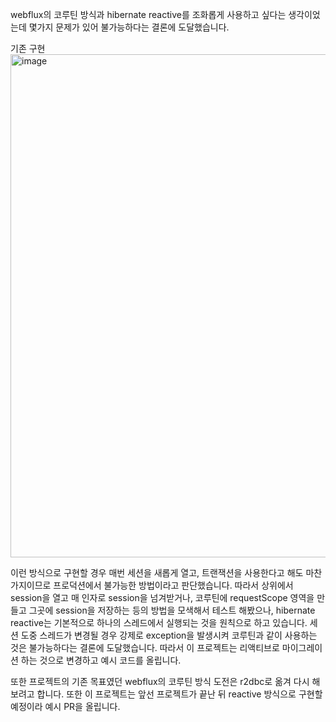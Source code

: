 webflux의 코루틴 방식과 hibernate reactive를 조화롭게 사용하고 싶다는 생각이었는데
몇가지 문제가 있어 불가능하다는 결론에 도달했습니다.

기존 구현
<img width="805" alt="image" src="https://github.com/user-attachments/assets/e76d1747-04db-4bd8-a6b3-a7999d10530a" />

이런 방식으로 구현할 경우 매번 세션을 새롭게 열고, 트랜잭션을 사용한다고 해도 마찬가지이므로 프로덕션에서 불가능한 방법이라고 판단했습니다.
따라서 상위에서 session을 열고 매 인자로 session을 넘겨받거나, 코루틴에 requestScope 영역을 만들고 그곳에 session을 저장하는 등의 방법을 모색해서 테스트 해봤으나, hibernate reactive는 기본적으로 하나의 스레드에서 실행되는 것을 원칙으로 하고 있습니다. 세션 도중 스레드가 변경될 경우 강제로 exception을 발생시켜 코루틴과 같이 사용하는 것은 불가능하다는 결론에 도달했습니다.
따라서 이 프로젝트는 리액티브로 마이그레이션 하는 것으로 변경하고 예시 코드를 올립니다.

또한 프로젝트의 기존 목표였던 webflux의 코루틴 방식 도전은 r2dbc로 옮겨 다시 해보려고 합니다. 또한 이 프로젝트는 앞선 프로젝트가 끝난 뒤 reactive 방식으로 구현할 예정이라 예시 PR을 올립니다.
